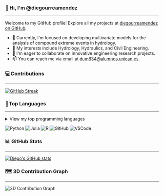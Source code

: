 ### 👋 Hi, I'm @diegourreamendez
***

Welcome to my GitHub profile! Explore all my projects at [diegourreamendez on GitHub](https://github.com/diegourreamendez).

- 🔭 Currently, I'm focused on developing multivariate models for the analysis of compound extreme events in hydrology.
- 👀 My interests include Hydrology, Hydraulics, and Civil Engineering.
- 💞️ I'm eager to collaborate on innovative engineering research projects.
- 📫 You can reach me via email at dum834@alumnos.unican.es.

### 💻 Contributions
***
[![GitHub Streak](https://streak-stats.demolab.com?user=diegourreamendez&theme=tokyonight&border_radius=6)](https://git.io/streak-stats)

### 🚀 Top Languages
***
<details>
<summary>View my top programming languages</summary>

| Rank | Languages |
|-----:|-----------|
|     1| Python    |
|     2| Julia     |
|     3| R         |

</details>

![Python](https://img.shields.io/badge/Python-3.8%2B-blue)
![Julia](https://img.shields.io/badge/Julia-1.6%2B-purple)
![R](https://img.shields.io/badge/R-4.0%2B-blue)
![GitHub](https://img.shields.io/badge/GitHub-Profile-green)
![VSCode](https://img.shields.io/badge/Editor-VSCode-blue)

### 📊 GitHub Stats
***
[![Diego's GitHub stats](https://github-readme-stats.vercel.app/api?username=diegourreamendez&show_icons=true&theme=tokyonight)](https://github.com/diegourreamendez)

### 🗺️ 3D Contribution Graph
***
![3D Contribution Graph](https://github.com/diegourreamendez/diegourreamendez/blob/output/github-contribution-grid-snake.svg)


